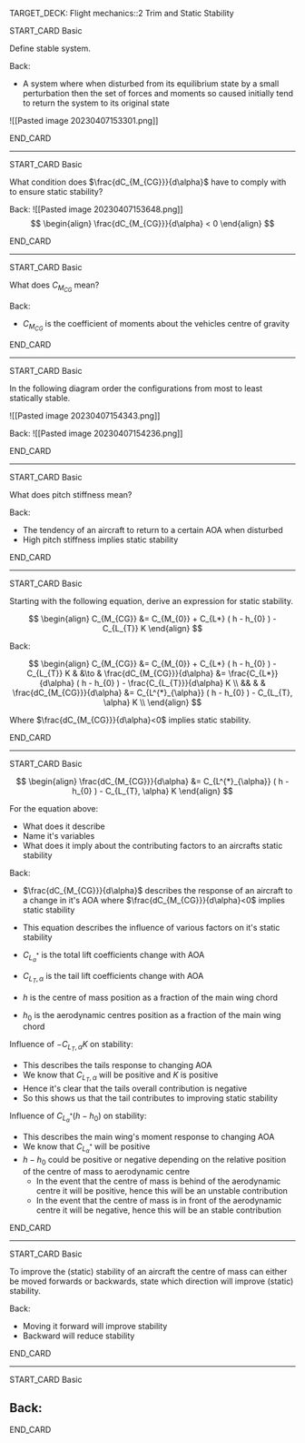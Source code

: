 TARGET_DECK: Flight mechanics::2 Trim and Static Stability



START_CARD
Basic

Define stable system.

Back: 
- A system where when disturbed from its equilibrium state by a small perturbation then the set of forces and moments so caused initially tend to return the system to its original state

![[Pasted image 20230407153301.png]]

END_CARD


--------

START_CARD
Basic

What condition does $\frac{dC_{M_{CG}}}{d\alpha}$ have to comply with to ensure static stability?

Back: 
![[Pasted image 20230407153648.png]]
$$ \begin{align}
\frac{dC_{M_{CG}}}{d\alpha} < 0 
\end{align} $$

END_CARD



--------

START_CARD
Basic

What does $C_{M_{CG}}$ mean?

Back: 
- $C_{M_{CG}}$ is the coefficient of moments about the vehicles centre of gravity

END_CARD



--------

START_CARD
Basic

In the following diagram order the configurations from most to least statically stable.

![[Pasted image 20230407154343.png]]

Back: 
![[Pasted image 20230407154236.png]]

END_CARD



--------

START_CARD
Basic

What does pitch stiffness mean?

Back: 
- The tendency of an aircraft to return to a certain AOA when disturbed
- High pitch stiffness implies static stability

END_CARD


--------

START_CARD
Basic

Starting with the following equation, derive an expression for static stability.

$$ \begin{align}
C_{M_{CG}} &= C_{M_{0}} + C_{L*} ( h - h_{0} ) - C_{L_{T}} K   
\end{align} $$

Back: 

$$ \begin{align}
C_{M_{CG}} &= C_{M_{0}} + C_{L*} ( h - h_{0} ) - C_{L_{T}} K  & &\to & \frac{dC_{M_{CG}}}{d\alpha} &= \frac{C_{L*}}{d\alpha} ( h - h_{0} ) - \frac{C_{L_{T}}}{d\alpha} K   \\
&& & & \frac{dC_{M_{CG}}}{d\alpha} &=  C_{L^{*}_{\alpha}} ( h - h_{0} ) -  C_{L_{T}, \alpha}  K   \\
\end{align} $$

Where $\frac{dC_{M_{CG}}}{d\alpha}<0$ implies static stability.

END_CARD


--------

START_CARD
Basic

$$ \begin{align}
\frac{dC_{M_{CG}}}{d\alpha} &=  C_{L^{*}_{\alpha}} ( h - h_{0} ) -  C_{L_{T}, \alpha}  K
\end{align} $$

For the equation above:
- What does it describe
- Name it's variables
- What does it imply about the contributing factors to an aircrafts static stability

Back: 
- $\frac{dC_{M_{CG}}}{d\alpha}$ describes the response of an aircraft to a change in it's AOA where $\frac{dC_{M_{CG}}}{d\alpha}<0$ implies static stability
- This equation describes the influence of various factors on it's static stability

- $C_{L^{*}_{\alpha}}$ is the total lift coefficients change with AOA
- $C_{L_{T}, \alpha}$ is the tail lift coefficients change with AOA
- $h$ is the centre of mass position as a fraction of the main wing chord
- $h_{0}$ is the aerodynamic centres position as a fraction of the main wing chord

Influence of $-C_{L_{T}, \alpha}  K$ on stability:
- This describes the tails response to changing AOA
- We know that $C_{L_{T}, \alpha}$ will be positive and $K$ is positive
- Hence it's clear that the tails overall contribution is negative
- So this shows us that the tail contributes to improving static stability


Influence of $C_{L^{*}_{\alpha}} ( h - h_{0} )$ on stability:
- This describes the main wing's moment response to changing AOA
- We know that $C_{L^{*}_{\alpha}}$ will be positive
- $h - h_{0}$ could be positive or negative depending on the relative position of the centre of mass to aerodynamic centre
	- In the event that the centre of mass is behind of the aerodynamic centre it will be positive, hence this will be an unstable contribution
	- In the event that the centre of mass is in front of the aerodynamic centre it will be negative, hence this will be an stable contribution

END_CARD


--------

START_CARD
Basic

To improve the (static) stability of an aircraft the centre of mass can either be moved forwards or backwards, state which direction will improve (static) stability.

Back: 
- Moving it forward will improve stability
- Backward will reduce stability

END_CARD


--------

START_CARD
Basic



Back: 
- 

END_CARD






